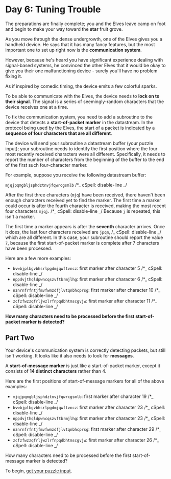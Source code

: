 # Day 6: Tuning Trouble

The preparations are finally complete; you and the Elves leave camp on foot and begin to make your way toward the **star** fruit grove.

As you move through the dense undergrowth, one of the Elves gives you a handheld device.
He says that it has many fancy features, but the most important one to set up right now is the **communication system**.

However, because he's heard you have significant experience dealing with signal-based systems,
he convinced the other Elves that it would be okay to give you their one malfunctioning device - surely you'll have no problem fixing it.

As if inspired by comedic timing, the device emits a few colorful sparks.

To be able to communicate with the Elves, the device needs to **lock on to their signal**.
The signal is a series of seemingly-random characters that the device receives one at a time.

To fix the communication system, you need to add a subroutine to the device that detects a **start-of-packet marker** in the datastream.
In the protocol being used by the Elves, the start of a packet is indicated by a **sequence of four characters that are all different**.

The device will send your subroutine a datastream buffer (your puzzle input);
your subroutine needs to identify the first position where the four most recently received characters were all different.
Specifically, it needs to report the number of characters from the beginning of the buffer to the end of the first such four-character marker.

For example, suppose you receive the following datastream buffer:

`mjqjpqmgbljsphdztnvjfqwrcgsmlb` /\*_ cSpell: disable-line _/

After the first three characters (`mjq`) have been received, there haven't been enough characters received yet to find the marker.
The first time a marker could occur is after the fourth character is received, making the most recent four characters
`mjqj`. /\*_ cSpell: disable-line _/
Because `j` is repeated, this isn't a marker.

The first time a marker appears is after the **seventh** character arrives.
Once it does, the last four characters received are
`jpqm`, /_ cSpell: disable-line _/
which are all different.
In this case, your subroutine should report the value `7`,
because the first start-of-packet marker is complete after 7 characters have been processed.

Here are a few more examples:

- `bvwbjplbgvbhsrlpgdmjqwftvncz`: first marker after character 5 /\*_ cSpell: disable-line _/
- `nppdvjthqldpwncqszvftbrmjlhg`: first marker after character 6 /\*_ cSpell: disable-line _/
- `nznrnfrfntjfmvfwmzdfjlvtqnbhcprsg`: first marker after character 10 /\*_ cSpell: disable-line _/
- `zcfzfwzzqfrljwzlrfnpqdbhtmscgvjw`: first marker after character 11 /\*_ cSpell: disable-line _/

**How many characters need to be processed before the first start-of-packet marker is detected?**

## Part Two

Your device's communication system is correctly detecting packets, but still isn't working.
It looks like it also needs to look for **messages**.

A **start-of-message marker** is just like a start-of-packet marker,
except it consists of **14 distinct characters** rather than 4.

Here are the first positions of start-of-message markers for all of the above examples:

- `mjqjpqmgbljsphdztnvjfqwrcgsmlb`: first marker after character 19 /\*_ cSpell: disable-line _/
- `bvwbjplbgvbhsrlpgdmjqwftvncz`: first marker after character 23 /\*_ cSpell: disable-line _/
- `nppdvjthqldpwncqszvftbrmjlhg`: first marker after character 23 /\*_ cSpell: disable-line _/
- `nznrnfrfntjfmvfwmzdfjlvtqnbhcprsg`: first marker after character 29 /\*_ cSpell: disable-line _/
- `zcfzfwzzqfrljwzlrfnpqdbhtmscgvjw`: first marker after character 26 /\*_ cSpell: disable-line _/

How many characters need to be processed before the first start-of-message marker is detected?

To begin, [get your puzzle input](https://adventofcode.com/2022/day/6/input).
